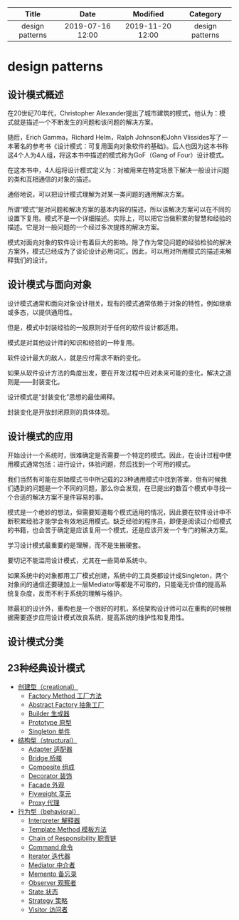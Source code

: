 | Title                | Date             | Modified         | Category          |
|:--------------------:|:----------------:|:----------------:|:-----------------:|
| design patterns      | 2019-07-16 12:00 | 2019-11-20 12:00 | design patterns   |



# design patterns


## 设计模式概述


在20世纪70年代，Christopher Alexander提出了城市建筑的模式，他认为：模式就是描述一个不断发生的问题和该问题的解决方案。

随后，Erich Gamma，Richard Helm，Ralph Johnson和John Vlissides写了一本著名的参考书《设计模式：可复用面向对象软件的基础》。后人也因为这本书称这4个人为4人组，将这本书中描述的模式称为GoF（Gang of Four）设计模式。

在这本书中，4人组将设计模式定义为：对被用来在特定场景下解决一般设计问题的类和互相通信的对象的描述。

通俗地说，可以把设计模式理解为对某一类问题的通用解决方案。



所谓“模式”是对问题和解决方案的基本内容的描述，所以该解决方案可以在不同的设置下复用。模式不是一个详细描述。实际上，可以把它当做积累的智慧和经验的描述。它是对一般问题的一个经过多次提炼的解决方案。


模式对面向对象的软件设计有着巨大的影响。除了作为常见问题的经验检验的解决方案外，模式已经成为了谈论设计必用词汇。因此，可以用对所用模式的描述来解释我们的设计。


## 设计模式与面向对象
设计模式通常和面向对象设计相关。现有的模式通常依赖于对象的特性，例如继承或多态，以提供通用性。

但是，模式中封装经验的一般原则对于任何的软件设计都适用。

模式是对其他设计师的知识和经验的一种复用。




软件设计最大的敌人，就是应付需求不断的变化。

如果从软件设计方法的角度出发，要在开发过程中应对未来可能的变化，解决之道则是——封装变化。

设计模式是“封装变化”思想的最佳阐释。

封装变化是开放封闭原则的具体体现。



## 设计模式的应用

开始设计一个系统时，很难确定是否需要一个特定的模式。因此，在设计过程中使用模式通常包括：进行设计，体验问题，然后找到一个可用的模式。

我们当然有可能在原始模式书中所记载的23种通用模式中找到答案，但有时候我们遇到的问题是一个不同的问题，那么你会发现，在已提出的数百个模式中寻找一个合适的解决方案不是件容易的事。

模式是一个绝妙的想法，但需要知道每个模式适用的情况，因此要在软件设计中不断积累经验才能学会有效地运用模式。缺乏经验的程序员，即便是阅读过介绍模式的书籍，也会苦于确定是应该复用一个模式，还是应该开发一个专门的解决方案。


学习设计模式最重要的是理解，而不是生搬硬套。



要切记不能滥用设计模式，尤其在一些简单系统中。

如果系统中的对象都用工厂模式创建，系统中的工具类都设计成Singleton，两个对象间的通信还要硬加上一层Mediator等都是不可取的，只能毫无价值的提高系统复杂度，反而不利于系统的理解与维护。

除最初的设计外，重构也是一个很好的时机，系统架构设计师可以在重构的时候根据需要逐步应用设计模式改良系统，提高系统的维护性和复用性。




## 设计模式分类





## 23种经典设计模式

- [创建型（creational）](./creational/README.md)
    - [Factory Method 工厂方法](./creational/factory_method.md)
    - [Abstract Factory 抽象工厂](./creational/abstract_factory.md)
    - [Builder 生成器](./creational/builder.md)
    - [Prototype 原型](./creational/prototype.md)
    - [Singleton 单件](./creational/singleton.md)
- [结构型（structural）](./structural/README.md)
    - [Adapter 适配器](./structural/adapter.md)
    - [Bridge 桥接](./structural/bridge.md)
    - [Composite 组成](./structural/composite.md)
    - [Decorator 装饰](./structural/decorator.md)
    - [Facade 外观](./structural/facade.md)
    - [Flyweight 享元](./structural/flyweight.md)
    - [Proxy 代理](./structural/proxy.md)
- [行为型（behavioral）](./behavioral/README.md)
    - [Interpreter 解释器](./behavioral/interpreter.md)
    - [Template Method 模板方法](./behavioral/template_method.md)
    - [Chain of Responsibility 职责链](./behavioral/chain_of_responsibility.md)
    - [Command 命令](./behavioral/command.md)
    - [Iterator 迭代器](./behavioral/iterator.md)
    - [Mediator 中介者](./behavioral/mediator.md)
    - [Memento 备忘录](./behavioral/memento.md)
    - [Observer 观察者](./behavioral/observer.md)
    - [State 状态](./behavioral/state.md)
    - [Strategy 策略](./behavioral/strategy.md)
    - [Visitor 访问者](./behavioral/visitor.md)


